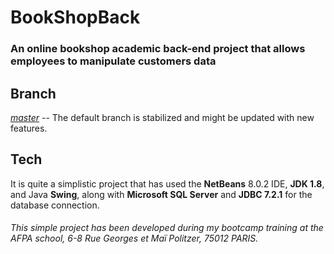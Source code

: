 # BookShopBack
<h3>An online bookshop academic back-end project that allows employees to manipulate customers data</h3>

## Branch
<p><a href="https://github.com/euggio/AddressBook"><i>master</i></a> -- The default branch is stabilized and might be updated with new features.</p>

## Tech
<p>It is quite a simplistic project that has used the <b>NetBeans</b> 8.0.2 IDE, <b>JDK 1.8</b>, and Java <b>Swing</b>, along with <b>Microsoft SQL Server</b> and <b>JDBC 7.2.1</b> for the database connection.</p>



###### This simple project has been developed during my bootcamp training at the AFPA school, 6-8 Rue Georges et Maï Politzer, 75012 PARIS.
